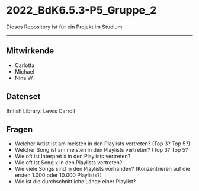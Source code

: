 # 2022_BdK6.5.3-P5_Gruppe_2
Dieses Repository ist für ein Projekt im Studium.

---
## Mitwirkende
- Carlotta
- Michael
- Nina W.
## Datenset
British Library: Lewis Carroll
## Fragen
- Welcher Artist ist am meisten in den Playlists vertreten? (Top 3? Top 5?)
- Welcher Song ist am meisten in den Playlists vertreten? (Top 3? Top 5?
- Wie oft ist Interpret x in den Playlists vertreten?
- Wie oft ist Song x in den Playlists vertreten?
- Wie viele Songs sind in den Playlists vorhanden? (Konzentrieren auf die ersten 1.000 oder 10.000 Playlists?)
- Wie ist die durchschnittliche Länge einer Playlist?
